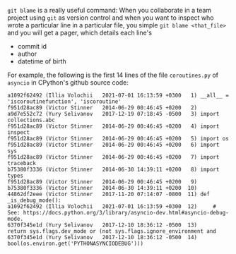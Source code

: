 `git blame` is a really useful command: When you collaborate in a team project using `git` as version control and
when you want to inspect who wrote a particular line in a particular file, you simple `git blame <that_file>` and
you will get a pager, which details each line's

- commit id
- author
- datetime of birth

For example, the following is the first 14 lines of the file `coroutines.py` of `asyncio` in
CPython's github source code:
```
a1092f62492 (Illia Volochii   2021-07-01 16:13:59 +0300   1) __all__ = 'iscoroutinefunction', 'iscoroutine'
f951d28ac89 (Victor Stinner   2014-06-29 00:46:45 +0200   2)
a9d7e552c72 (Yury Selivanov   2017-12-19 07:18:45 -0500   3) import collections.abc
f951d28ac89 (Victor Stinner   2014-06-29 00:46:45 +0200   4) import inspect
f951d28ac89 (Victor Stinner   2014-06-29 00:46:45 +0200   5) import os
f951d28ac89 (Victor Stinner   2014-06-29 00:46:45 +0200   6) import sys
f951d28ac89 (Victor Stinner   2014-06-29 00:46:45 +0200   7) import traceback
b75380f3336 (Victor Stinner   2014-06-30 14:39:11 +0200   8) import types
f951d28ac89 (Victor Stinner   2014-06-29 00:46:45 +0200   9)
b75380f3336 (Victor Stinner   2014-06-30 14:39:11 +0200  10)
44862df2eee (Victor Stinner   2017-11-20 07:14:07 -0800  11) def _is_debug_mode():
a1092f62492 (Illia Volochii   2021-07-01 16:13:59 +0300  12)     # See: https://docs.python.org/3/library/asyncio-dev.html#asyncio-debug-mode.
6370f345e1d (Yury Selivanov   2017-12-10 18:36:12 -0500  13)     return sys.flags.dev_mode or (not sys.flags.ignore_environment and
6370f345e1d (Yury Selivanov   2017-12-10 18:36:12 -0500  14)                                   bool(os.environ.get('PYTHONASYNCIODEBUG')))
```
